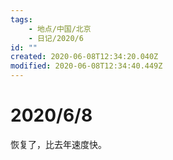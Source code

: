 ```yaml
---
tags:
    - 地点/中国/北京
    - 日记/2020/6
id: ""
created: 2020-06-08T12:34:20.040Z
modified: 2020-06-08T12:34:40.449Z
---
```

# 2020/6/8

恢复了，比去年速度快。  